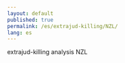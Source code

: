 ```yaml
---
layout: default
published: true
permalink: /es/extrajud-killing/NZL/
lang: es
---
```


extrajud-killing analysis NZL
